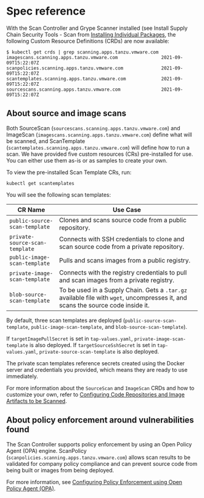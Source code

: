 # Spec reference

With the Scan Controller and Grype Scanner installed (see Install Supply Chain Security Tools - Scan
from [Installing Individual Packages](../install-components.html#install-scst-scan),
the following Custom Resource Definitions (CRDs) are now available:

```console
$ kubectl get crds | grep scanning.apps.tanzu.vmware.com
imagescans.scanning.apps.tanzu.vmware.com                2021-09-09T15:22:07Z
scanpolicies.scanning.apps.tanzu.vmware.com              2021-09-09T15:22:07Z
scantemplates.scanning.apps.tanzu.vmware.com             2021-09-09T15:22:07Z
sourcescans.scanning.apps.tanzu.vmware.com               2021-09-09T15:22:07Z
```

## <a id="about-src-and-image-scans"></a>About source and image scans

Both SourceScan (`sourcescans.scanning.apps.tanzu.vmware.com`) and ImageScan (`imagescans.scanning.apps.tanzu.vmware.com`) define what will be scanned, and ScanTemplate (`scantemplates.scanning.apps.tanzu.vmware.com`) will define how to run a scan. We have provided five custom resources (CRs) pre-installed for use. You can either use them as-is or as samples to create your own.

To view the pre-installed Scan Template CRs, run:

```console
kubectl get scantemplates
```

You will see the following scan templates:

| CR Name | Use Case|
|---|---|
|`public-source-scan-template`|Clones and scans source code from a public repository.|
|`private-source-scan-template`|Connects with SSH credentials to clone and scan source code from a private repository.|
|`public-image-scan-template`|Pulls and scans images from a public registry.|
|`private-image-scan-template`|Connects with the registry credentials to pull and scan images from a private registry.|
|`blob-source-scan-template`|To be used in a Supply Chain. Gets a `.tar.gz` available file with `wget`, uncompresses it, and scans the source code inside it.|

By default, three scan templates are deployed (`public-source-scan-template`,
  `public-image-scan-template`, and `blob-source-scan-template`).

If `targetImagePullSecret` is set in `tap-values.yaml`, `private-image-scan-template` is also deployed.
If `targetSourceSshSecret` is set in `tap-values.yaml`, `private-source-scan-template` is also deployed.

The private scan templates reference secrets created using the Docker server and credentials you
provided, which means they are ready to use immediately.

For more information about the `SourceScan` and `ImageScan` CRDs and how to customize your own, refer to [Configuring Code Repositories and Image Artifacts to be Scanned](scan-crs.hbs.md).

## <a id="policy-enforcement-vuln"></a>About policy enforcement around vulnerabilities found

The Scan Controller supports policy enforcement by using an Open Policy Agent (OPA) engine. ScanPolicy (`scanpolicies.scanning.apps.tanzu.vmware.com`) allows scan results to be validated for company policy compliance and can prevent source code from being built or images from being deployed.

For more information, see [Configuring Policy Enforcement using Open Policy Agent (OPA)](policies.hbs.md).

